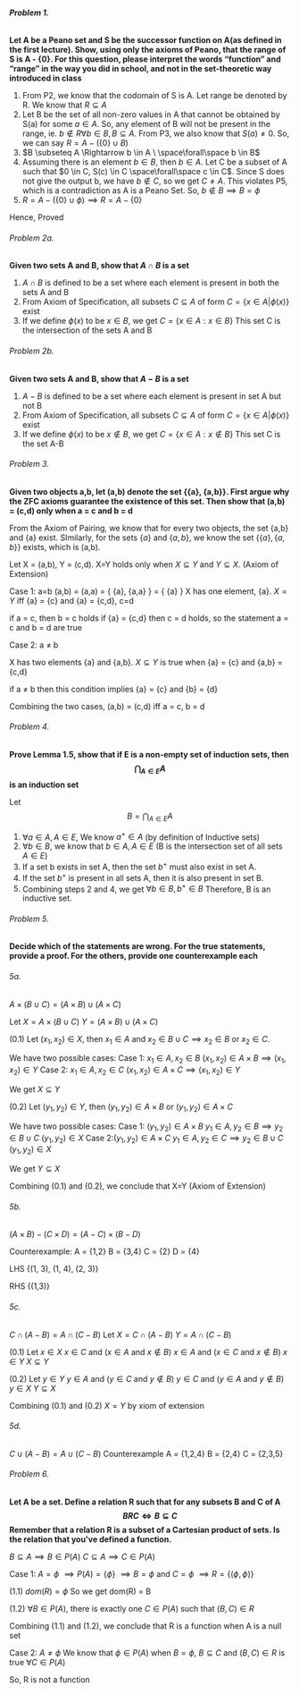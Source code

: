 ###### **Problem 1.** 
**Let A be a Peano set and S be the successor function on A(as defined in the first lecture). Show, using only the axioms of Peano, that the range of S is A - {0}. For this question, please interpret the words “function” and “range” in the way you did in school, and not in the set-theoretic way introduced in class**

1. From P2, we know that the codomain of S is A. Let range be denoted by R. We know that $R \subseteq A$
2. Let B be the set of all non-zero values in A that cannot be obtained by S(a) for some $a \in A$. So, any element of B will not be present in the range, ie. $b \notin R \forall b \in B, B \subseteq A$. From P3, we also know that $S(a) \neq 0$. So, we can say $R = A - (\{0\} \cup B)$
3. $B \subseteq A \Rightarrow b \in A \ \space\forall\space b \in B$
4. Assuming there is an element $b \in B$, then $b \in A$. Let C be a subset of A such that $0 \in C, S(c) \in C \space\forall\space c \in C$. Since S does not give the output b, we have $b \notin C$, so we get $C \neq A$. This violates P5, which is a contradiction as A is a Peano Set. So, $b \notin B \implies B = \phi$
5. $R = A - (\{0\} \cup \phi) \implies R = A - \{0\}$

Hence, Proved

###### Problem 2a.
**Given two sets A and B, show that $A \cap B$ is a set**

1. $A \cap B$ is defined to be a set where each element is present in both the sets A and B
2. From Axiom of Specification, all subsets $C \subseteq A$ of form $C = \{x \in A | \phi(x)\}$ exist
3. If we define $\phi(x)$ to be $x \in B$, we get $C = \{x \in A: x \in B\}$
This set C is the intersection of the sets A and B

###### Problem 2b.
**Given two sets A and B, show that $A - B$ is a set**

1. $A - B$ is defined to be a set where each element is present in set A but not B
2. From Axiom of Specification, all subsets $C \subseteq A$ of form $C = \{x \in A | \phi(x)\}$ exist
3. If we define $\phi(x)$ to be $x \notin B$, we get $C = \{x \in A: x \notin B\}$
This set C is the set A-B

###### Problem 3.
**Given two objects a,b, let (a,b) denote the set {{a}, {a,b}}. First argue why the ZFC axioms guarantee the existence of this set. Then show that (a,b) = (c,d) only when a = c and b = d**

From the Axiom of Pairing, we know that for every two objects, the set {a,b} and {a} exist. SImilarly, for the sets $\{a\}$ and $\{a,b\}$, we know the set $\{\{a\}, \{a,b\}\}$ exists, which is (a,b).

Let X = (a,b), Y = (c,d). X=Y holds only when $X \subseteq Y$ and $Y \subseteq X$. (Axiom of Extension)

Case 1: a=b
(a,b) = (a,a) = { {a}, {a,a} } = { {a} }
X has one element, {a}. $X = Y$ iff {a} = {c} and {a} = {c,d}, c=d

if a = c, then b = c holds if {a} = {c,d} then c = d holds, so the statement a = c and b = d are true

Case 2: a $\neq$ b

X has two elements {a} and {a,b}. $X \subseteq Y$ is true when {a} = {c} and {a,b} = {c,d}

if a $\neq$ b then this condition implies {a} = {c} and {b} = {d}


Combining the two cases, (a,b) = (c,d) iff a = c, b = d


###### Problem 4.
**Prove Lemma 1.5, show that if E is a non-empty set of induction sets, then $$\bigcap_{A \in E} A$$
is an induction set**

Let  $$B = \bigcap_{A\in E} A$$
1. $\forall a \in A, A \in E,$ We know $a^+ \in A$ (by definition of Inductive sets)
2. $\forall b \in B$, we know that $b \in A, A \in E$  (B is the intersection set of all sets $A \in E$)
3. If a set b exists in set A, then the set $b^+$ must also exist in set A. 
4. If the set $b^+$ is present in all sets A, then it is also present in set B.
5. Combining steps 2 and 4, we get $\forall b \in B, b^+ \in B$
Therefore, B is an inductive set. 

###### Problem 5.
**Decide which of the statements are wrong. For the true statements, provide a proof. For the others, provide one counterexample each**

###### 5a.
$A \times (B \cup C) = (A \times B) \cup (A \times C)$

Let 
$X = A \times (B \cup C)$ 
$Y = (A \times B) \cup (A \times C)$

(0.1)
Let $(x_1,x_2) \in X$, then $x_1 \in A$ and $x_2 \in B \cup C \implies x_2 \in B$ or $x_2 \in C$. 

We have two possible cases:
Case 1: $x_1 \in A,x_2 \in B$
	$(x_1,x_2) \in A \times B \implies (x_1, x_2) \in Y$
Case 2: $x_1 \in A,x_2 \in C$
	$(x_1,x_2) \in A \times C \implies (x_1, x_2) \in Y$

We get $X \subseteq Y$

(0.2)
Let $(y_1,y_2) \in Y$, then $(y_1,y_2) \in A \times B$ or $(y_1,y_2) \in A \times C$

We have two possible cases:
Case 1: $(y_1,y_2) \in A \times B$
	$y_1 \in A, y_2 \in B \implies y_2 \in B \cup C$
	$(y_1,y_2) \in X$
Case 2:$(y_1,y_2) \in A \times C$
	$y_1 \in A, y_2 \in C \implies y_2 \in B \cup C$
	$(y_1,y_2) \in X$

We get $Y \subseteq X$

Combining (0.1) and (0.2), we conclude that X=Y (Axiom of Extension)

###### 5b.
$(A \times B) - (C \times D) = (A-C) \times (B-D)$

Counterexample:
A = {1,2}
B = {3,4}
C = {2}
D = {4}

LHS
{(1, 3), (1, 4), (2, 3)}

RHS
{(1,3)}

###### 5c.
$C \cap (A-B) = A \cap (C-B)$
Let 
$X = C \cap (A-B)$ 
$Y = A \cap (C-B)$

(0.1)
Let $x \in X$
$x \in C$ and ($x \in A$ and $x \notin B$)
$x \in A$ and ($x \in C$ and $x \notin B$)
$x \in Y$
$X \subseteq Y$

(0.2)
Let $y \in Y$
$y \in A$ and ($y \in C$ and $y \notin B$)
$y \in C$ and ($y \in A$ and $y \notin B$)
$y \in X$
$Y \subseteq X$

Combining (0.1) and (0.2) $X=Y$ by xiom of extension


###### 5d.
$C \cup (A-B) = A \cup (C-B)$
Counterexample
A = {1,2,4}
B = {2,4}
C = {2,3,5}

###### Problem 6.
**Let A be a set. Define a relation R such that for any subsets B and C of A $$B R C \Longleftrightarrow B \subseteq C$$
Remember that a relation R is a subset of a Cartesian product of sets. Is the relation that you've defined a function.**

$B \subseteq A \implies B \in P(A)$
$C \subseteq A \implies C \in P(A)$

Case 1: $A = \phi$
$\implies P(A) = \{\phi\}$
$\implies B = \phi$ and $C = \phi$
$\implies R = \{(\phi, \phi)\}$

(1.1)
$dom(R) = \phi$
So we get dom(R) = B

(1.2)
$\forall B \in P(A)$, there is exactly one $C \in P(A)$ such that $(B,C) \in R$

Combining (1.1) and (1.2), we conclude that R is a function when A is a null set

Case 2: $A \neq \phi$
We know that $\phi \in P(A)$
when $B = \phi$, $B\subseteq C$ and $(B,C) \in R$ is true $\forall C \in P(A)$

So, R is not a function